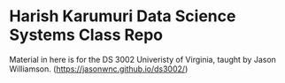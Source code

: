 # Harish Karumuri Data Science Systems Class Repo

Material in here is for the DS 3002 Univeristy of Virginia, taught by Jason Williamson. (https://jasonwnc.github.io/ds3002/)
